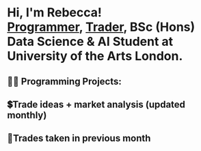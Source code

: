 <h1>Hi, I'm Rebecca! <br/><a href="https://github.com/JJ194">Programmer</a>, <a href="https://www.linkedin.com/in/rebecca-holland444/">Trader</a>, BSc (Hons) Data Science & AI Student at University of the Arts London.

<h2>👨‍💻 Programming Projects:</h2>

<h2>💲Trade ideas + market analysis (updated monthly)</h2>

<h2> 💱Trades taken in previous month</h2>
